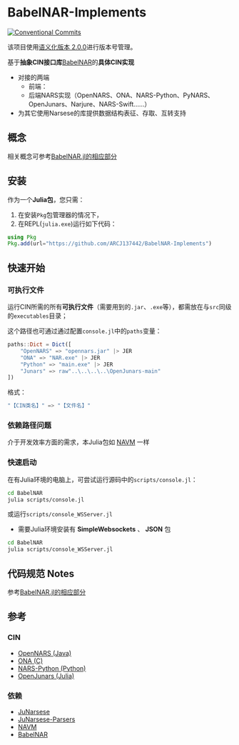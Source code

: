 # BabelNAR-Implements

[![Conventional Commits](https://img.shields.io/badge/Conventional%20Commits-1.0.0-%23FE5196?logo=conventionalcommits&logoColor=white)](https://conventionalcommits.org)

该项目使用[语义化版本 2.0.0](https://semver.org/)进行版本号管理。

基于**抽象CIN接口库**[BabelNAR](https://github.com/ARCJ137442/BabelNAR.jl)的**具体CIN实现**

- 对接的两端
  - 前端：
  - 后端NARS实现（OpenNARS、ONA、NARS-Python、PyNARS、OpenJunars、Narjure、NARS-Swift……）
- 为其它使用Narsese的库提供数据结构表征、存取、互转支持

## 概念

相关概念可参考[BabelNAR.jl的相应部分](https://github.com/ARCJ137442/BabelNAR.jl?tab=readme-ov-file#%E6%A6%82%E5%BF%B5)

## 安装

作为一个**Julia包**，您只需：

1. 在安装`Pkg`包管理器的情况下，
2. 在REPL(`julia.exe`)运行如下代码：

```julia
using Pkg
Pkg.add(url="https://github.com/ARCJ137442/BabelNAR-Implements")
```

## 快速开始

### 可执行文件

运行CIN所需的所有**可执行文件**（需要用到的`.jar`、`.exe`等），都需放在与`src`同级的`executables`目录；

这个路径也可通过通过配置`console.jl`中的`paths`变量：

```julia
paths::Dict = Dict([
    "OpenNARS" => "opennars.jar" |> JER
    "ONA" => "NAR.exe" |> JER
    "Python" => "main.exe" |> JER
    "Junars" => raw"..\..\..\..\OpenJunars-main"
])
```

格式：

```julia
"【CIN类名】" => "【文件名】"
```

### 依赖路径问题

介于开发效率方面的需求，本Julia包如 [NAVM](https://github.com/ARCJ137442/NAVM.jl) 一样

### 快速启动

在有Julia环境的电脑上，可尝试运行源码中的`scripts/console.jl`：

```bash
cd BabelNAR
julia scripts/console.jl
```

或运行`scripts/console_WSServer.jl`

- 需要Julia环境安装有 **SimpleWebsockets** 、 **JSON** 包

```bash
cd BabelNAR
julia scripts/console_WSServer.jl
```

## 代码规范 Notes

参考[BabelNAR.jl的相应部分](https://github.com/ARCJ137442/BabelNAR.jl?tab=readme-ov-file#%E4%BB%A3%E7%A0%81%E8%A7%84%E8%8C%83-notes)

## 参考

### CIN

- [OpenNARS (Java)](https://github.com/opennars/opennars)
- [ONA (C)](https://github.com/opennars/OpenNARS-for-Applications)
- [NARS-Python (Python)](https://github.com/ccrock4t/NARS-Python)
- [OpenJunars (Julia)](https://github.com/AIxer/OpenJunars)
<!-- - [PyNARS (Python)](https://github.com/bowen-xu/PyNARS)
- [Narjure (Clojure)](https://github.com/opennars/Narjure)
- [NARS-Swift (Swift)](https://github.com/maxeeem/NARS-Swift) -->

### 依赖

- [JuNarsese](https://github.com/ARCJ137442/JuNarsese.jl)
- [JuNarsese-Parsers](https://github.com/ARCJ137442/JuNarseseParsers)
- [NAVM](https://github.com/ARCJ137442/NAVM.jl)
- [BabelNAR](https://github.com/ARCJ137442/BabelNAR.jl)
